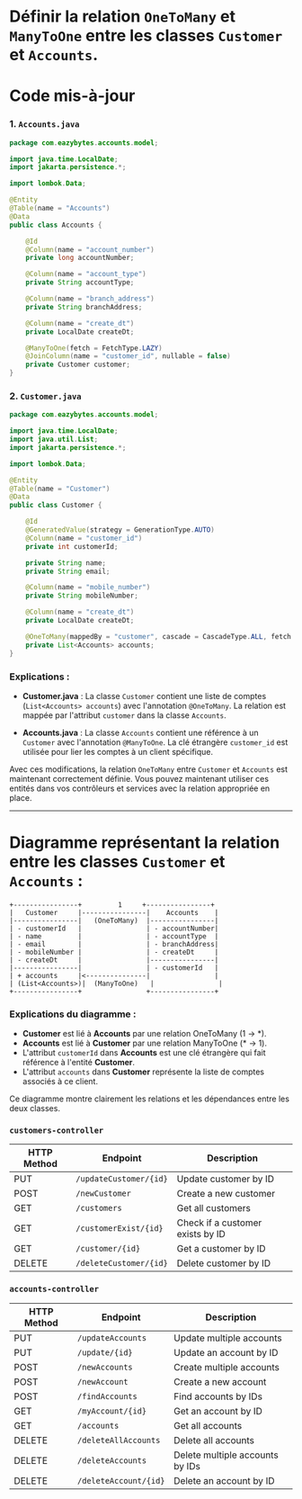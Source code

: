# Définir la relation `OneToMany` et `ManyToOne` entre les classes `Customer` et `Accounts`. 

# Code mis-à-jour

### 1. `Accounts.java`
```java
package com.eazybytes.accounts.model;

import java.time.LocalDate;
import jakarta.persistence.*;

import lombok.Data;

@Entity
@Table(name = "Accounts")
@Data
public class Accounts {

    @Id
    @Column(name = "account_number")
    private long accountNumber;

    @Column(name = "account_type")
    private String accountType;

    @Column(name = "branch_address")
    private String branchAddress;

    @Column(name = "create_dt")
    private LocalDate createDt;

    @ManyToOne(fetch = FetchType.LAZY)
    @JoinColumn(name = "customer_id", nullable = false)
    private Customer customer;
}
```

### 2. `Customer.java`
```java
package com.eazybytes.accounts.model;

import java.time.LocalDate;
import java.util.List;
import jakarta.persistence.*;

import lombok.Data;

@Entity
@Table(name = "Customer")
@Data
public class Customer {

    @Id
    @GeneratedValue(strategy = GenerationType.AUTO)
    @Column(name = "customer_id")
    private int customerId;

    private String name;
    private String email;

    @Column(name = "mobile_number")
    private String mobileNumber;

    @Column(name = "create_dt")
    private LocalDate createDt;

    @OneToMany(mappedBy = "customer", cascade = CascadeType.ALL, fetch = FetchType.LAZY)
    private List<Accounts> accounts;
}
```

### Explications :

- **Customer.java** : La classe `Customer` contient une liste de comptes (`List<Accounts> accounts`) avec l'annotation `@OneToMany`. La relation est mappée par l'attribut `customer` dans la classe `Accounts`.

- **Accounts.java** : La classe `Accounts` contient une référence à un `Customer` avec l'annotation `@ManyToOne`. La clé étrangère `customer_id` est utilisée pour lier les comptes à un client spécifique.

Avec ces modifications, la relation `OneToMany` entre `Customer` et `Accounts` est maintenant correctement définie. Vous pouvez maintenant utiliser ces entités dans vos contrôleurs et services avec la relation appropriée en place.

--------

#  Diagramme représentant la relation entre les classes `Customer` et `Accounts` :

```
+----------------+         1     +----------------+
|   Customer     |----------------|    Accounts    |
|----------------|   (OneToMany)  |----------------|
| - customerId   |                | - accountNumber|
| - name         |                | - accountType  |
| - email        |                | - branchAddress|
| - mobileNumber |                | - createDt     |
| - createDt     |                |----------------|
|----------------|                | - customerId   |
| + accounts     |<---------------|                |
| (List<Accounts>)|  (ManyToOne)   |                |
+----------------+                +----------------+
```

### Explications du diagramme :

- **Customer** est lié à **Accounts** par une relation OneToMany (1 -> \*).
- **Accounts** est lié à **Customer** par une relation ManyToOne (\* -> 1).
- L'attribut `customerId` dans **Accounts** est une clé étrangère qui fait référence à l'entité **Customer**.
- L'attribut `accounts` dans **Customer** représente la liste de comptes associés à ce client.

Ce diagramme montre clairement les relations et les dépendances entre les deux classes.








### `customers-controller`
| HTTP Method | Endpoint                | Description                       |
|-------------|-------------------------|-----------------------------------|
| PUT         | `/updateCustomer/{id}`   | Update customer by ID             |
| POST        | `/newCustomer`           | Create a new customer             |
| GET         | `/customers`             | Get all customers                 |
| GET         | `/customerExist/{id}`    | Check if a customer exists by ID  |
| GET         | `/customer/{id}`         | Get a customer by ID              |
| DELETE      | `/deleteCustomer/{id}`   | Delete customer by ID             |

### `accounts-controller`
| HTTP Method | Endpoint                | Description                                |
|-------------|-------------------------|--------------------------------------------|
| PUT         | `/updateAccounts`        | Update multiple accounts                   |
| PUT         | `/update/{id}`           | Update an account by ID                    |
| POST        | `/newAccounts`           | Create multiple accounts                   |
| POST        | `/newAccount`            | Create a new account                       |
| POST        | `/findAccounts`          | Find accounts by IDs                       |
| GET         | `/myAccount/{id}`        | Get an account by ID                       |
| GET         | `/accounts`              | Get all accounts                           |
| DELETE      | `/deleteAllAccounts`     | Delete all accounts                        |
| DELETE      | `/deleteAccounts`        | Delete multiple accounts by IDs            |
| DELETE      | `/deleteAccount/{id}`    | Delete an account by ID                    |


